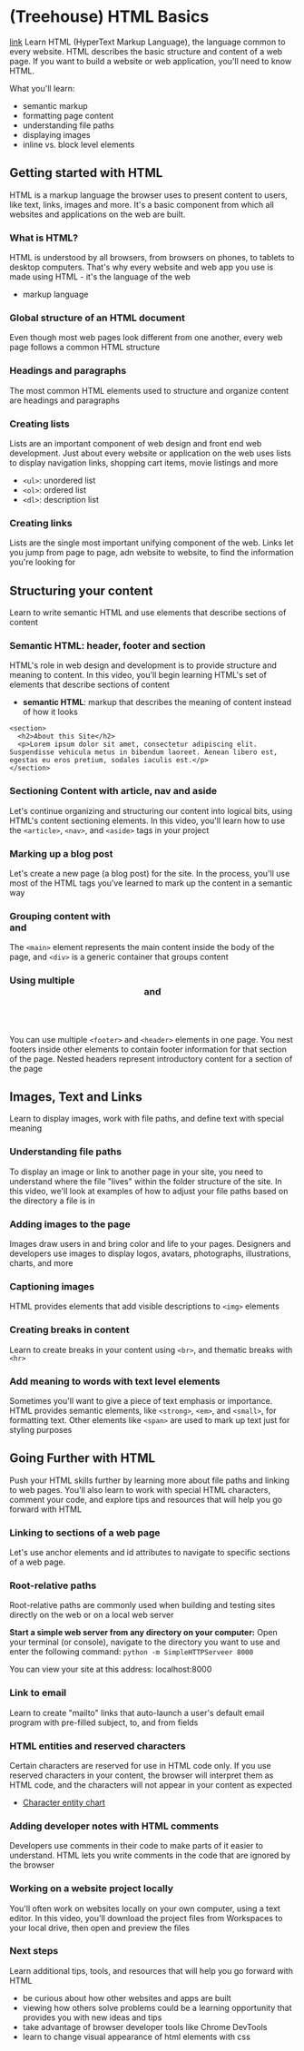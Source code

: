 # (Treehouse) HTML Basics
[link](https://teamtreehouse.com/library/html-basics-2)
Learn HTML (HyperText Markup Language), the language common to every website. HTML describes the basic structure and content of a web page. If you want to build a website or web application, you'll need to know HTML.

What you'll learn:
* semantic markup
* formatting page content
* understanding file paths
* displaying images
* inline vs. block level elements

## Getting started with HTML
HTML is a markup language the browser uses to present content to users, like text, links, images and more. It's a basic component from which all websites and applications on the web are built.

### What is HTML?
HTML is understood by all browsers, from browsers on phones, to tablets to desktop computers. That's why every website and web app you use is made using HTML - it's the language of the web
* markup language

### Global structure of an HTML document
Even though most web pages look different from one another, every web page follows a common HTML structure

### Headings and paragraphs
The most common HTML elements used to structure and organize content are headings and paragraphs

### Creating lists
Lists are an important component of web design and front end web development. Just about every website or application on the web uses lists to display navigation links, shopping cart items, movie listings and more

* `<ul>`:  unordered list
* `<ol>`:  ordered list
* `<dl>`:  description list

### Creating links
Lists are the single most important unifying component of the web. Links let you jump from page to page, adn website to website, to find the information you're looking for

## Structuring your content
Learn to write semantic HTML and use elements that describe sections of content

### Semantic HTML: header, footer and section
HTML's role in web design and development is to provide structure and meaning to content. In this video, you'll begin learning HTML's set of elements that describe sections of content

* **semantic HTML**: markup that describes the meaning of content instead of how it looks

```
<section>
  <h2>About this Site</h2>
  <p>Lorem ipsum dolor sit amet, consectetur adipiscing elit. Suspendisse vehicula metus in bibendum laoreet. Aenean libero est, egestas eu eros pretium, sodales iaculis est.</p>
</section>
```

### Sectioning Content with article, nav and aside
Let's continue organizing and structuring our content into logical bits, using HTML's content sectioning elements. In this video, you'll learn how to use the `<article>`, `<nav>`, and `<aside>` tags in your project

### Marking up a blog post
Let's create a new page (a blog post) for the site. In the process, you'll use most of the HTML tags you've learned to mark up the content in a semantic way

### Grouping content with <main> and <div>
The `<main>` element represents the main content inside the body of the page, and `<div>` is a generic container that groups content

### Using multiple <header> and <footer> 
You can use multiple `<footer>` and `<header>` elements in one page. You nest footers inside other elements to contain footer information for that section of the page. Nested headers represent introductory content for a section of the page

## Images, Text and Links
Learn to display images, work with file paths, and define text with special meaning

### Understanding file paths
To display an image or link to another page in your site, you need to understand where the file "lives" within the folder structure of the site. In this video, we'll look at examples of how to adjust your file paths based on the directory a file is in

### Adding images to the page
Images draw users in and bring color and life to your pages. Designers and developers use images to display logos, avatars, photographs, illustrations, charts, and more

### Captioning images
HTML provides elements that add visible descriptions to `<img>` elements

### Creating breaks in content
Learn to create breaks in your content using `<br>`, and thematic breaks with `<hr>`

### Add meaning to words with text level elements
Sometimes you'll want to give a piece of text emphasis or importance. HTML provides semantic elements, like `<strong>`, `<em>`, and `<small>`, for formatting text. Other elements like `<span>` are used to mark up text just for styling purposes

## Going Further with HTML
Push your HTML skills further by learning more about file paths and linking to web pages. You'll also learn to work with special HTML characters, comment your code, and explore tips and resources that will help you go forward with HTML

### Linking to sections of a web page
Let's use anchor elements and id attributes to navigate to specific sections of a web page.

### Root-relative paths
Root-relative paths are commonly used when building and testing sites directly on the web or on a local web server

**Start a simple web server from any directory on your computer:**
Open your terminal (or console), navigate to the directory you want to use and enter the following command:
`python -m SimpleHTTPServeer 8000`

You can view your site at this address: localhost:8000

### Link to email
Learn to create "mailto" links that auto-launch a user's default email program with pre-filled subject, to, and from fields

### HTML entities and reserved characters
Certain characters are reserved for use in HTML code only. If you use reserved characters in your content, the browser will interpret them as HTML code, and the characters will not appear in your content as expected

* [Character entity chart](https://dev.w3.org/html5/html-author/charref)

### Adding developer notes with HTML comments
Developers use comments in their code to make parts of it easier to understand. HTML lets you write comments in the code that are ignored by the browser

### Working on a website project locally
You'll often work on websites locally on your own computer, using a text editor. In this video, you'll download the project files from Workspaces to your local drive, then open and preview the files

### Next steps
Learn additional tips, tools, and resources that will help you go forward with HTML

* be curious about how other websites and apps are built
* viewing how others solve problems could be a learning opportunity that provides you with new ideas and tips
* take advantage of browser developer tools like Chrome DevTools
* learn to change visual appearance of html elements with css